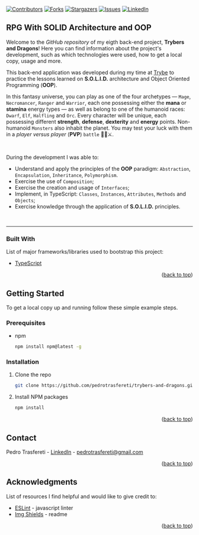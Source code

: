 <div id="top"></div>
<!--
***
*** This readme template was inspired by: https://github.com/othneildrew/Best-README-Template/
***
-->

[![Contributors][contributors-shield]][contributors-url]
[![Forks][forks-shield]][forks-url]
[![Stargazers][stars-shield]][stars-url]
[![Issues][issues-shield]][issues-url]
[![LinkedIn][linkedin-shield]][linkedin-url]

<!-- ABOUT THE PROJECT -->
## RPG With SOLID Architecture and OOP

Welcome to the _GitHub repository_ of my eigth back-end project, **Trybers and Dragons**!
Here you can find information about the project's development, such as which technologies were used, how to get a local copy, usage and more.

This back-end application was developed during my time at [Trybe](https://www.betrybe.com/) to practice the lessons learned on **S.O.L.I.D.** architecture and
Object Oriented Programming (**OOP**).

In this fantasy universe, you can play as one of the four archetypes — `Mage`, `Necromancer`, `Ranger` and `Warrior`, each one possessing either the **mana** or **stamina** energy types — 
as well as belong to one of the humanoid races: `Dwarf`, `Elf`, `Halfling` and `Orc`. Every character will be unique, each possessing different **strength**, **defense**, **dexterity** and **energy** points.
Non-humanoid `Monsters` also inhabit the planet. You may test your luck with them in a _player versus player_ (**PVP**) `battle` 🧙‍♀️⚔️.

<br>

During the development I was able to:

* Understand and apply the principles of the **OOP** paradigm: `Abstraction`, `Encapsulation`, `Inheritance`, `Polymorphism`.
* Exercise the use of `Composition`;
* Exercise the creation and usage of `Interfaces`;
* Implement, in TypeScript: `Classes`, `Instances`, `Attributes`, `Methods` and `Objects`;
* Exercise knowledge through the application of **S.O.L.I.D.** principles.

<br>

---

### Built With

List of major frameworks/libraries used to bootstrap this project:

* [TypeScript](https://www.typescriptlang.org/)

<p align="right">(<a href="#top">back to top</a>)</p>



<!-- GETTING STARTED -->
## Getting Started

To get a local copy up and running follow these simple example steps.

### Prerequisites

* npm
  ```sh
  npm install npm@latest -g
  ```


### Installation

1. Clone the repo
   ```sh
   git clone https://github.com/pedrotrasfereti/trybers-and-dragons.git
   ```
2. Install NPM packages
   ```sh
   npm install
   ```


<p align="right">(<a href="#top">back to top</a>)</p>



<!-- CONTACT -->
## Contact

Pedro Trasfereti - [LinkedIn](https://www.linkedin.com/in/pedro-trasfereti/) - pedrotrasfereti@gmail.com

<p align="right">(<a href="#top">back to top</a>)</p>



<!-- ACKNOWLEDGMENTS -->
## Acknowledgments

List of resources I find helpful and would like to give credit to:

* [ESLint](https://eslint.org/) - javascript linter
* [Img Shields](https://shields.io) - readme

<p align="right">(<a href="#top">back to top</a>)</p>



<!-- MARKDOWN LINKS & IMAGES -->
<!-- https://www.markdownguide.org/basic-syntax/#reference-style-links -->
[contributors-shield]: https://img.shields.io/github/contributors/othneildrew/Best-README-Template.svg?style=for-the-badge
[contributors-url]: https://github.com/pedrotrasfereti/trybers-and-dragons/graphs/contributors
[forks-shield]: https://img.shields.io/github/forks/othneildrew/Best-README-Template.svg?style=for-the-badge
[forks-url]: https://github.com/pedrotrasfereti/trybers-and-dragons/network/members
[stars-shield]: https://img.shields.io/github/stars/othneildrew/Best-README-Template.svg?style=for-the-badge
[stars-url]: https://github.com/pedrotrasfereti/trybers-and-dragons/stargazers
[issues-shield]: https://img.shields.io/github/issues/othneildrew/Best-README-Template.svg?style=for-the-badge
[issues-url]: https://github.com/pedrotrasfereti/trybers-and-dragons/issues
[linkedin-shield]: https://img.shields.io/badge/-LinkedIn-black.svg?style=for-the-badge&logo=linkedin&colorB=555
[linkedin-url]: https://www.linkedin.com/in/pedro-trasfereti/
